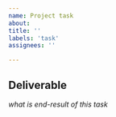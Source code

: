 ```yaml
---
name: Project task
about: 
title: ''
labels: 'task'
assignees: ''

---
```


## Deliverable
*what is end-result of this task*
